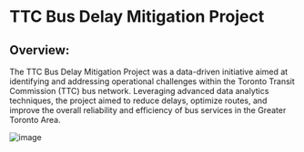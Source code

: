 # TTC Bus Delay Mitigation Project
## Overview:
The TTC Bus Delay Mitigation Project was a data-driven initiative aimed at identifying and addressing 
operational challenges within the Toronto Transit Commission (TTC) bus network.
Leveraging advanced data analytics techniques, the project aimed to reduce delays,
optimize routes, and improve the overall reliability and efficiency of bus services in the Greater Toronto Area.

![image](https://github.com/shivamsekhri/data_analyst/assets/154559372/0ab37a54-d274-4651-b419-210c6e5e8087)
